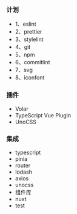 ### 计划

- 1、eslint
- 2、prettier
- 3、stylelint
- 4、git
- 5、npm
- 6、commitlint
- 7、svg
- 8、iconfont

### 插件
- Volar
- TypeScript Vue Plugin
- UnoCSS

### 集成
- typescript
- pinia
- router
- lodash
- axios
- unocss
- 组件库
- nuxt
- test
